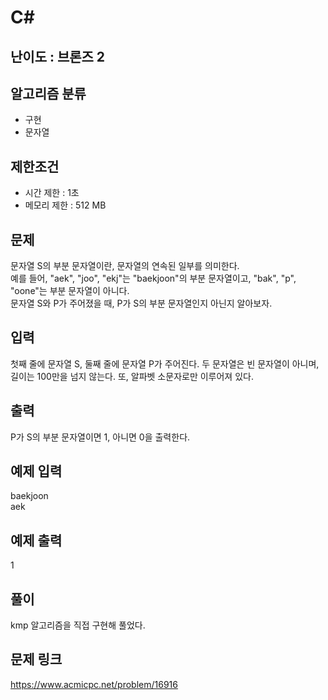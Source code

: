 # C#

## 난이도 : 브론즈 2

## 알고리즘 분류
  - 구현
  - 문자열

## 제한조건
  - 시간 제한 : 1초
  - 메모리 제한 : 512 MB

## 문제
문자열 S의 부분 문자열이란, 문자열의 연속된 일부를 의미한다.<br/>
예를 들어, "aek", "joo", "ekj"는 "baekjoon"의 부분 문자열이고, "bak", "p", "oone"는 부분 문자열이 아니다.<br/>
문자열 S와 P가 주어졌을 때, P가 S의 부분 문자열인지 아닌지 알아보자.<br/>

## 입력
첫째 줄에 문자열 S, 둘째 줄에 문자열 P가 주어진다. 두 문자열은 빈 문자열이 아니며, 길이는 100만을 넘지 않는다. 또, 알파벳 소문자로만 이루어져 있다.<br/>

## 출력
P가 S의 부분 문자열이면 1, 아니면 0을 출력한다.<br/>

## 예제 입력
baekjoon<br/>
aek<br/>

## 예제 출력
1<br/>

## 풀이
kmp 알고리즘을 직접 구현해 풀었다.<br/>

## 문제 링크
https://www.acmicpc.net/problem/16916